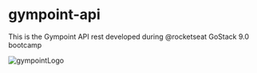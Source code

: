# gympoint-api
This is the Gympoint API rest developed during @rocketseat GoStack 9.0 bootcamp

![gympointLogo](https://user-images.githubusercontent.com/26387938/67641667-92297a80-f8e2-11e9-87ca-d5bf0033388c.png)
